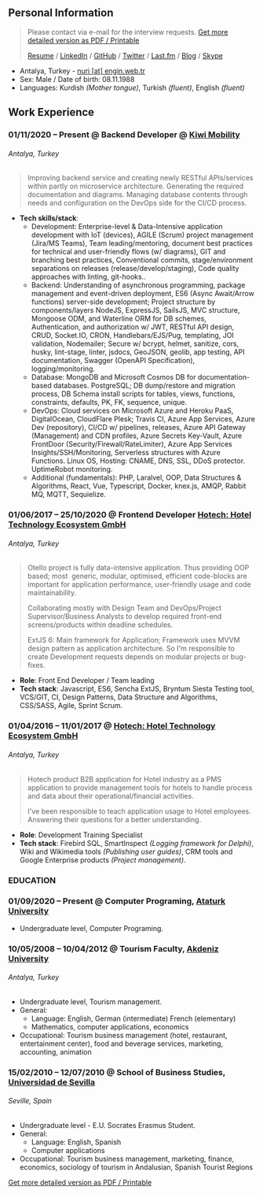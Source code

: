 ## Personal Information
> Please contact via e-mail for the interview requests. [Get more detailed version as PDF / Printable](https://drive.google.com/file/d/1ZgXG-DvL9buhB5zP78GgP4F1Bstp1mpH/view?usp=sharing)
>
> [Resume](https://nuri-engin.github.io/resume/) / [LinkedIn](https://www.linkedin.com/in/nuriengin/) / [GitHub](https://github.com/nuri-engin) / [Twitter](https://twitter.com/uzakkultur) / [Last.fm](https://www.last.fm/user/uzakkultur) / [Blog](http://uzakkultur.blogspot.com) / [Skype](nuridesengin) 

- Antalya, Turkey - [nuri [at] engin.web.tr](mailto:nuri@engin.web.tr)
- Sex: Male / Date of birth: 08.11.1988
- Languages: Kurdish _(Mother tongue)_, Turkish _(fluent)_, English _(fluent)_

## Work Experience
### 01/11/2020 – Present @ Backend Developer @ [Kiwi Mobility](https://www.linkedin.com/in/nuriengin/?lipi=urn%3Ali%3Apage%3Ad_flagship3_profile_view_base%3Bn6g2OG24Q%2FGXcdXyz10Q3g%3D%3D#)
###### Antalya, Turkey
> Improving backend service and creating newly RESTful APIs/services within partly on microservice architecture. Generating the required documentation and diagrams. Managing database contents through needs and configuration on the DevOps side for the CI/CD process. 
- **Tech skills/stack**:
    - Development: Enterprise-level & Data-Intensive application development with IoT (devices), AGILE (Scrum) project management (Jira/MS Teams), Team leading/mentoring, document best practices for technical and user-friendly flows (w/ diagrams), GIT and branching best practices, Conventional commits, stage/environment separations on releases (release/develop/staging), Code quality approaches with linting, git-hooks.. 
    - Backend: Understanding of asynchronous programming, package management and event-driven deployment, ES6 (Async Await/Arrow functions) server-side development; Project structure by components/layers NodeJS, ExpressJS, SailsJS, MVC structure, Mongoose ODM, and Waterline ORM for DB schemes, Authentication, and authorization w/ JWT, RESTful API design, CRUD, Socket.IO, CRON, Handlebars/EJS/Pug, templating, JOI validation, Nodemailer; Secure w/ bcrypt, helmet, sanitize, cors, husky, lint-stage, linter, jsdocs, GeoJSON, geolib, app testing, API documentation, Swagger (OpenAPI Specification), logging/monitoring.
    - Database: MongoDB and Microsoft Cosmos DB for documentation-based databases. PostgreSQL; DB dump/restore and migration process, DB Schema install scripts for tables, views, functions, constraints, defaults, PK, FK, sequence, unique.
    - DevOps: Cloud services on Microsoft Azure and Heroku PaaS, DigitalOcean, CloudFlare Plesk; Travis CI, Azure App Services, Azure Dev (repository), CI/CD w/ pipelines, releases, Azure API Gateway (Management) and CDN profiles, Azure Secrets Key-Vault, Azure FrontDoor (Security/Firewall/RateLimiter), Azure App Services Insights/SSH/Monitoring, Serverless structures with Azure Functions. Linux OS, Hosting: CNAME, DNS, SSL, DDoS protector. UptimeRobot monitoring.
    - Additional (fundamentals): PHP, Laralvel, OOP, Data Structures & Algorithms, React, Vue, Typescript, Docker, knex.js, AMQP, Rabbit MQ, MQTT, Sequielize.   

### 01/06/2017 – 25/10/2020 @ Frontend Developer [Hotech: Hotel Technology Ecosystem GmbH](https://www.hotech.com.tr/)
###### Antalya, Turkey

> Otello project is fully data-intensive application. Thus providing OOP based; most  generic, modular, optimised, efficient code-blocks are important for application performance, user-friendly usage and code maintainability. 
>
> Collaborating mostly with Design Team and DevOps/Project Supervisor/Business Analysts to develop required front-end screens/products within deadline schedules.
>
> ExtJS 6: Main framework for Application; Framework uses MVVM design pattern as application architecture. So I'm responsible to create Development requests depends on modular projects or bug-fixes.  

- **Role**: Front End Developer / Team leading
- **Tech stack**: Javascript, ES6, Sencha ExtJS, Bryntum Siesta Testing tool, VCS/GIT, CI, Design Patterns, Data Structure and Algorithms, CSS/SASS, Agile, Sprint Scrum.

### 01/04/2016 – 11/01/2017 @ [Hotech: Hotel Technology Ecosystem GmbH](https://www.hotech.com.tr/)
###### Antalya, Turkey

> Hotech product B2B application for Hotel industry as a PMS application to provide management tools for hotels to handle process and data about their operational/financial activities. 
>
> I've been responsible to teach application usage to Hotel employees. Answering their questions for a better understanding.
>
- **Role**: Development Training Specialist
- **Tech stack**: Firebird SQL, SmartInspect _(Logging framework for Delphi)_, Wiki and Wikimedia tools _(Publishing user guides)_, CRM tools and Google Enterprise products _(Project management)_.

### EDUCATION
### 01/09/2020 – Present @ Computer Programing, [Ataturk University](https://www.ataaof.edu.tr/)
- Undergraduate level, Computer Programing.

### 10/05/2008 – 10/04/2012 @ Tourism Faculty, [Akdeniz University](http://eng.akdeniz.edu.tr/)
###### Antalya, Turkey
- Undergraduate level, Tourism management.
- General:
  - Language: English, German (intermediate) French (elementary)
  - Mathematics, computer applications, economics
- Occupational: Tourism business management (hotel, restaurant, entertainment center), food and beverage services, marketing, accounting, animation

### 15/02/2010 – 12/07/2010 @ School of Business Studies, [Universidad de Sevilla](https://www.us.es/)
###### Seville, Spain
- Undergraduate level - E.U. Socrates Erasmus Student.
- General:
  - Language: English, Spanish
  - Computer applications
- Occupational: Tourism business management, marketing, finance, economics, sociology of tourism in Andalusian, Spanish Tourist Regions

[Get more detailed version as PDF / Printable](https://drive.google.com/file/d/1ZgXG-DvL9buhB5zP78GgP4F1Bstp1mpH/view?usp=sharing)
